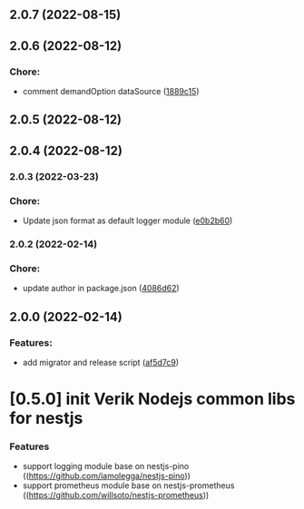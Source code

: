 

## 2.0.7 (2022-08-15)

## 2.0.6 (2022-08-12)


### Chore:

* comment demandOption dataSource ([1889c15](https://github.com/verik-systems/node-commons/commit/1889c15c629781574318132b4a9875814c277d93))

## 2.0.5 (2022-08-12)

## 2.0.4 (2022-08-12)

### 2.0.3 (2022-03-23)


### Chore:

* Update json format as default logger module ([e0b2b60](https://github.com/verik-systems/node-commons/commit/e0b2b6072bb062fca951d4527f26f3c82c9c755c))

### 2.0.2 (2022-02-14)


### Chore:

* update author in package.json ([4086d62](https://github.com/verik-systems/node-commons/commit/4086d62ac6e17aee78f7c49587f327b507e62526))

## 2.0.0 (2022-02-14)


### Features:

* add migrator and release script ([af5d7c9](https://github.com/verik-systems/node-commons/commit/af5d7c9ef3de13eb3133c8470d17fbab8edd18d9))

# [0.5.0] init Verik Nodejs common libs for nestjs


### Features

* support logging module base on nestjs-pino ((https://github.com/iamolegga/nestjs-pino))
* support prometheus module base on nestjs-prometheus ((https://github.com/willsoto/nestjs-prometheus))